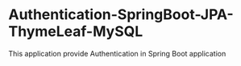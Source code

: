 # Authentication-SpringBoot-JPA-ThymeLeaf-MySQL
This application provide Authentication in Spring Boot application
